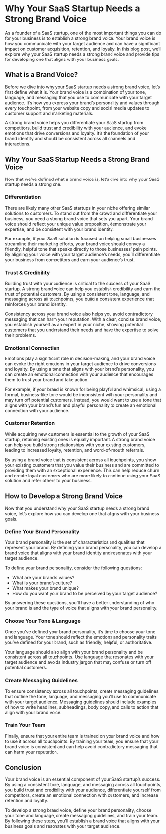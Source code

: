 # Why Your SaaS Startup Needs a Strong Brand Voice

As a founder of a SaaS startup, one of the most important things you can do for your business is to establish a strong brand voice. Your brand voice is how you communicate with your target audience and can have a significant impact on customer acquisition, retention, and loyalty. In this blog post, we’ll explore why your SaaS startup needs a strong brand voice and provide tips for developing one that aligns with your business goals.

## What is a Brand Voice?

Before we dive into why your SaaS startup needs a strong brand voice, let’s first define what it is. Your brand voice is a combination of your tone, language, and messaging that you use to communicate with your target audience. It’s how you express your brand’s personality and values through every touchpoint, from your website copy and social media updates to customer support and marketing materials.

A strong brand voice helps you differentiate your SaaS startup from competitors, build trust and credibility with your audience, and evoke emotions that drive conversions and loyalty. It’s the foundation of your brand identity and should be consistent across all channels and interactions.

## Why Your SaaS Startup Needs a Strong Brand Voice

Now that we’ve defined what a brand voice is, let’s dive into why your SaaS startup needs a strong one.

### Differentiation

There are likely many other SaaS startups in your niche offering similar solutions to customers. To stand out from the crowd and differentiate your business, you need a strong brand voice that sets you apart. Your brand voice should reflect your unique value proposition, demonstrate your expertise, and be consistent with your brand identity.

For example, if your SaaS solution is focused on helping small businesses streamline their marketing efforts, your brand voice should convey a friendly, helpful tone that speaks directly to those businesses’ pain points. By aligning your voice with your target audience’s needs, you’ll differentiate your business from competitors and earn your audience’s trust.

### Trust & Credibility

Building trust with your audience is critical to the success of your SaaS startup. A strong brand voice can help you establish credibility and earn the trust of potential customers. By using a consistent tone, language, and messaging across all touchpoints, you build a consistent experience that reinforces your brand identity.

Consistency across your brand voice also helps you avoid contradictory messaging that can harm your reputation. With a clear, concise brand voice, you establish yourself as an expert in your niche, showing potential customers that you understand their needs and have the expertise to solve their problems.

### Emotional Connection

Emotions play a significant role in decision-making, and your brand voice can evoke the right emotions in your target audience to drive conversions and loyalty. By using a tone that aligns with your brand’s personality, you can create an emotional connection with your audience that encourages them to trust your brand and take action.

For example, if your brand is known for being playful and whimsical, using a formal, business-like tone would be inconsistent with your personality and may turn off potential customers. Instead, you would want to use a tone that aligns with your brand’s fun and playful personality to create an emotional connection with your audience.

### Customer Retention

While acquiring new customers is essential to the growth of your SaaS startup, retaining existing ones is equally important. A strong brand voice can help you build strong relationships with your existing customers, leading to increased loyalty, retention, and word-of-mouth referrals.

By using a brand voice that is consistent across all touchpoints, you show your existing customers that you value their business and are committed to providing them with an exceptional experience. This can help reduce churn and create loyal customers who are more likely to continue using your SaaS solution and refer others to your business.

## How to Develop a Strong Brand Voice

Now that you understand why your SaaS startup needs a strong brand voice, let’s explore how you can develop one that aligns with your business goals.

### Define Your Brand Personality

Your brand personality is the set of characteristics and qualities that represent your brand. By defining your brand personality, you can develop a brand voice that aligns with your brand identity and resonates with your target audience.

To define your brand personality, consider the following questions:

- What are your brand’s values?
- What is your brand’s culture?
- What makes your brand unique?
- How do you want your brand to be perceived by your target audience?

By answering these questions, you’ll have a better understanding of who your brand is and the type of voice that aligns with your brand personality.

### Choose Your Tone & Language

Once you’ve defined your brand personality, it’s time to choose your tone and language. Your tone should reflect the emotions and personality traits you’ve defined for your brand, such as friendly, helpful, or authoritative.

Your language should also align with your brand personality and be consistent across all touchpoints. Use language that resonates with your target audience and avoids industry jargon that may confuse or turn off potential customers.

### Create Messaging Guidelines

To ensure consistency across all touchpoints, create messaging guidelines that outline the tone, language, and messaging you’ll use to communicate with your target audience. Messaging guidelines should include examples of how to write headlines, subheadings, body copy, and calls to action that align with your brand voice.

### Train Your Team

Finally, ensure that your entire team is trained on your brand voice and how to use it across all touchpoints. By training your team, you ensure that your brand voice is consistent and can help avoid contradictory messaging that can harm your reputation.

## Conclusion

Your brand voice is an essential component of your SaaS startup’s success. By using a consistent tone, language, and messaging across all touchpoints, you build trust and credibility with your audience, differentiate yourself from competitors, create an emotional connection with customers, and increase retention and loyalty.

To develop a strong brand voice, define your brand personality, choose your tone and language, create messaging guidelines, and train your team. By following these steps, you’ll establish a brand voice that aligns with your business goals and resonates with your target audience.